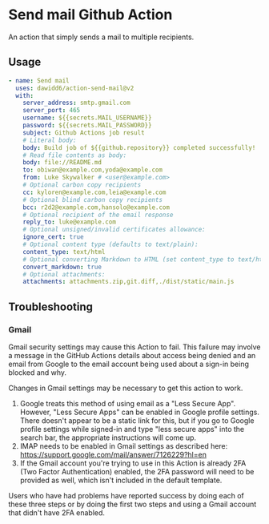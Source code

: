 # Send mail Github Action

An action that simply sends a mail to multiple recipients.

## Usage

```yaml
- name: Send mail
  uses: dawidd6/action-send-mail@v2
  with:
    server_address: smtp.gmail.com
    server_port: 465
    username: ${{secrets.MAIL_USERNAME}}
    password: ${{secrets.MAIL_PASSWORD}}
    subject: Github Actions job result
    # Literal body:
    body: Build job of ${{github.repository}} completed successfully!
    # Read file contents as body:
    body: file://README.md
    to: obiwan@example.com,yoda@example.com
    from: Luke Skywalker # <user@example.com>
    # Optional carbon copy recipients
    cc: kyloren@example.com,leia@example.com
    # Optional blind carbon copy recipients
    bcc: r2d2@example.com,hansolo@example.com
    # Optional recipient of the email response
    reply_to: luke@example.com
    # Optional unsigned/invalid certificates allowance:
    ignore_cert: true
    # Optional content type (defaults to text/plain):
    content_type: text/html
    # Optional converting Markdown to HTML (set content_type to text/html too):
    convert_markdown: true
    # Optional attachments:
    attachments: attachments.zip,git.diff,./dist/static/main.js
```

## Troubleshooting

### Gmail

Gmail security settings may cause this Action to fail. This failure may involve a message in the GitHub Actions details about access being denied and an email from Google to the email account being used about a sign-in being blocked and why. 

Changes in Gmail settings may be necessary to get this action to work.
1. Google treats this method of using email as a "Less Secure App". However, "Less Secure Apps" can be enabled in Google profile settings. There doesn't appear to be a static link for this, but if you go to Google profile settings while signed-in and type "less secure apps" into the search bar, the appropriate instructions will come up. 
2. IMAP needs to be enabled in Gmail settings as described here: https://support.google.com/mail/answer/7126229?hl=en 
3. If the Gmail account you're trying to use in this Action is already 2FA (Two Factor Authentication) enabled, the 2FA password will need to be provided as well, which isn't included in the default template.

Users who have had problems have reported success by doing each of these three steps or by doing the first two steps and using a Gmail account that didn't have 2FA enabled. 
